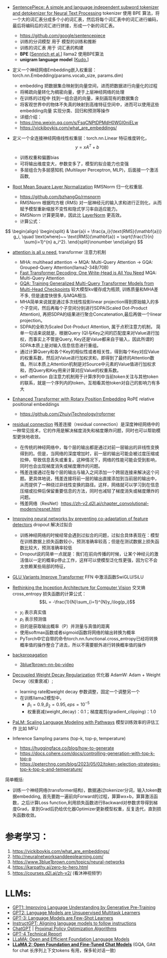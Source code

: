 
- [SentencePiece: A simple and language independent subword tokenizer and detokenizer for Neural Text Processing](https://arxiv.org/abs/1808.06226) tokenizer 使用 BPE 算法，将一个大的词汇表分成多个小的词汇表，然后将每个词汇表中的词汇进行编码，最后将编码后的词汇进行拼接，形成一个新的词汇表。
  - https://github.com/google/sentencepiece
  - 训练的分词模型 用于 模型的训练和推断
  - 训练的词汇表 用于 词汇表的构建
  - **BPE** [[Sennrich et al.](https://www.aclweb.org/anthology/P16-1162)] llama2 使用BPE算法
  - **unigram language model** [[Kudo.](https://arxiv.org/abs/1804.10959)] 

- 定义一个神经网络Embedding嵌入权重层：torch.nn.Embedding(params.vocab_size, params.dim)
  - embedding 把数据集合映射到向量空间，进而把数据进行向量化的过程
  - 将稀疏向量转化为稠密向量，便于上层神经网络的处理
  - 在训练的过程中 找到一组合适的向量，来刻画现有的数据集合
  - 将客观世界中的物体不失真的映射到高维特征空间中，进而可以使用这些embedding向量 实现分类、回归和预测等操作
  - 详细介绍：
  - https://mp.weixin.qq.com/s/FsqCNPtDPMdH0WGI0niELw
  - https://vickiboykis.com/what_are_embeddings/

- 定义一个全连接神经网络线性权重层：torch.nn.Linear 特征维度转化，
    $$y = xA^T + b$$
    - 训练权重和偏置bias
    - 可将输出维度变大，参数变多了，模型的拟合能力也变强
    - 多层组合为多层感知机 (Multilayer Perceptron, MLP)，后面接一个激活函数,

- [Root Mean Square Layer Normalization](https://openreview.net/pdf?id=SygkZ3MTJE) RMSNorm 归一化权重层.
  - https://github.com/bzhangGo/rmsnorm
  - RMSNorm 根据均方根 (RMS) 对一层神经元的输入求和进行正则化，从而赋予模型重新缩放不变性和隐式学习率自适应能力。
  - RMSNorm 计算更简单，因此比 [LayerNorm](https://arxiv.org/abs/1607.06450) 更高效。
  - 计算公式：
    
$$ \begin{align} \begin{split} & \bar{a}i = \frac{a_i}{\text{RMS}(\mathbf{a})} g_i, \quad \text{where}~~ \text{RMS}(\mathbf{a}) = \sqrt{\frac{1}{n} \sum{i=1}^{n} a_i^2}. \end{split}\nonumber \end{align} $$


- [attention is all u need](https://arxiv.org/pdf/1706.03762.pdf), transformer 注意力机制 
  - MHA: multihead attention -> MQA: Multi-Query Attention -> GQA: Grouped-Query Attention(llama2-34B/70B)
  - [Fast Transformer Decoding: One Write-Head is All You Need](https://arxiv.org/abs/1911.02150) MQA: Multi-Query Attention
  - [GQA: Training Generalized Multi-Query Transformer Models from Multi-Head Checkpoints](https://arxiv.org/abs/2305.13245) 较大模型kv缓存成为瓶颈, 训练质量和MHA差不多, 但是速度快很多,与MQA相当.
  - MHA简单来说就是通过多次线性投影linear projection得到原始输入的多个子空间，然后再每个子空间分别进行SDPA(Scaled Dot-Product Attention), 再把SDPA的结果进行聚合Concatenation,最后再做一个linear projection。
  - SDPA的全称为Scaled Dot-Product Attention, 属于点积注意力机制， 简单一句话来说就是，根据Query (Q)与Key之间的匹配度来对Value进行加权，而事实上不管是Query, Key还是Value都来自于输入，因此所谓的SDPA本质上是对输入信息信息进行重组。
  - 通过计算Query和各个Key的相似性或者相关性，得到每个Key对应Value的权重系数，然后对Value进行加权求和，即得到了最终的Attention数值。所以本质上Attention机制是对Source中元素的Value值进行加权求和，而Query和Key用来计算对应Value的权重系数。
  - self-attention 自注意力机制用于计算序列中当前token关注与其他token的联系，就是一个序列内的token，互相看其他token对自己的影响力有多大
  
- [Enhanced Transformer with Rotary Position Embedding](https://arxiv.org/abs/2104.09864) RoPE relative positional embeddings
  - https://github.com/ZhuiyiTechnology/roformer

- [residual connection](https://en.wikipedia.org/wiki/Residual_neural_network) 残差连接（residual connection）是深度神经网络中的一种常见技术，它的作用是解决梯度消失和梯度爆炸问题，同时也可以帮助模型更快地收敛。
  - 在传统的神经网络中，每个层的输出都是通过对前一层输出的非线性变换得到的。但是，当网络的深度增加时，前一层的输出可能会被过度压缩或拉伸，导致信息丢失或重复。这种情况下，网络的性能可能会受到影响，同时也会出现梯度消失或梯度爆炸的问题。
  - 残差连接通过在每个层的输出与输入之间添加一个跨层连接来解决这个问题。更具体地说，残差连接将前一层的输出直接添加到当前层的输出中，从而提供了一种绕过非线性变换的路径。这样，网络就可以学习到在信息压缩或拉伸后保留重要信息的方法，同时也减轻了梯度消失或梯度爆炸的问题。
  - 残差网络（ResNet）https://zh-v2.d2l.ai/chapter_convolutional-modern/resnet.html
  
- [Improving neural networks by preventing co-adaptation of feature detectors](https://arxiv.org/abs/1207.0580) dropout 解决过拟合
  - 训练神经网络的时候经常会遇到过拟合的问题，过拟合具体表现在：模型在训练数据上损失函数较小，预测准确率较高；但是在测试数据上损失函数比较大，预测准确率较低
  - Dropout说的简单一点就是：我们在前向传播的时候，让某个神经元的激活值以一定的概率p停止工作，这样可以使模型泛化性更强，因为它不会太依赖某些局部的特征，
  
- [GLU Variants Improve Transformer](https://arxiv.org/pdf/2002.05202.pdf) FFN 中激活函数SwiGLU/SiLU
  
- [Rethinking the Inception Architecture for Computer Vision](https://arxiv.org/abs/1512.00567) 交叉熵 cross_entropy 损失函数的计算公式：
    $$L = -\frac{1}{N}\sum_{i=1}^{N}y_i\log(p_i)$$
    - $y_i$ 表示真实值 
    - $p_i$ 表示预测值
    - 目的是获取输出概率（P）并测量与真值的距离
    - 使用softmax函数或者sigmoid函数将网络的输出转换为概率
    - PyTorch中它自带的命令torch.nn.functional.cross_entropy已经将转换概率值的操作整合了进去，所以不需要额外进行转换概率值的操作

- [backpropagation](https://en.wikipedia.org/wiki/Backpropagation)
  - [3blue1brown-nn-bp-video](https://www.youtube.com/watch?v=Ilg3gGewQ5U)

- [Decoupled Weight Decay Regularization](https://arxiv.org/abs/1711.05101) 优化器 AdamW: Adam + Weight Decay（权重衰减）; 
  - learning rate和weight decay 参数调整，固定一个调整另一个
  - 在训练llama2模型中，
    - $β_1 = 0.9, β_2 = 0.95, eps = 10^{-5}$
    - 权重衰减(weight_decay)：0.1；梯度裁剪(gradient_clipping)：1.0

- [PaLM: Scaling Language Modeling with Pathways](https://arxiv.org/pdf/2204.02311.pdf) 模型训练效率的评估工作 比如 MFU

- Inference Sampling params (top-k, top-p, temperature)
  - https://huggingface.co/blog/how-to-generate
  - https://docs.cohere.com/docs/controlling-generation-with-top-k-top-p
  - https://peterchng.com/blog/2023/05/02/token-selection-strategies-top-k-top-p-and-temperature/

简单概括:

- 训练一个神经网络(transformer结构)，数据通过tokenizer分词，输入token数据embedding, 首先要跑一遍前向Forward的过程，算算wx+b，算算激活函数，之后计算Loss function,利用损失函数进行Backward对参数求导得到梯度Grad，拿到Grad后扔给优化器Optimizer更新模型权重，反复迭代，直到损失函数收敛。

# 参考学习：
1. https://vickiboykis.com/what_are_embeddings/
3. http://neuralnetworksanddeeplearning.com/
2. https://www.3blue1brown.com/topics/neural-networks
4. https://karpathy.ai/zero-to-hero.html
5. https://courses.d2l.ai/zh-v2/ (看沐神视频学)


# LLMs:
- [GPT1: Improving Language Understanding by Generative Pre-Training](https://openai.com/research/language-unsupervised)
- [GPT2: Language Models are Unsupervised Multitask Learners](https://openai.com/research/better-language-models)
- [GPT-3: Language Models are Few-Shot Learners](https://arxiv.org/abs/2005.14165)
- [InstructGPT: Aligning language models to follow instructions](https://openai.com/research/instruction-following)
- [ChatGPT](https://openai.com/blog/chatgpt) | [Proximal Policy Optimization Algorithms](https://openai.com/research/openai-baselines-ppo)
- [GPT-4 Technical Report](https://openai.com/research/gpt-4)
- [LLaMA: Open and Efficient Foundation Language Models](https://ai.meta.com/research/publications/llama-open-and-efficient-foundation-language-models/)
- [**LLaMA 2: Open Foundation and Fine-Tuned Chat Models**](https://ai.meta.com/research/publications/llama-2-open-foundation-and-fine-tuned-chat-models/) (GQA, GAtt for chat 长序列上下文tokens 有用，保多轮对话一致)
